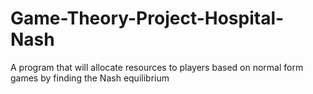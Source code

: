 # Game-Theory-Project-Hospital-Nash
A program that will allocate resources to players based on normal form games by finding the Nash equilibrium
